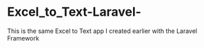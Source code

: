 # Excel_to_Text-Laravel-
This is the same Excel to Text app I created earlier with the Laravel Framework

